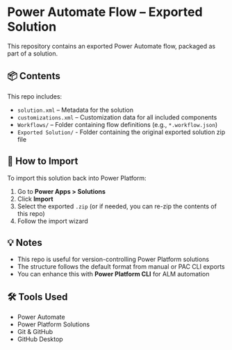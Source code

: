 # Power Automate Flow – Exported Solution

This repository contains an exported Power Automate flow, packaged as part of a solution.

## 📦 Contents

This repo includes:

- `solution.xml` – Metadata for the solution
- `customizations.xml` – Customization data for all included components
- `Workflows/` – Folder containing flow definitions (e.g., `*.workflow.json`)
- `Exported Solution/` - Folder containing the original exported solution zip file


## 🚀 How to Import

To import this solution back into Power Platform:

1. Go to **Power Apps > Solutions**
2. Click **Import**
3. Select the exported `.zip` (or if needed, you can re-zip the contents of this repo)
4. Follow the import wizard

## 💡 Notes

- This repo is useful for version-controlling Power Platform solutions
- The structure follows the default format from manual or PAC CLI exports
- You can enhance this with **Power Platform CLI** for ALM automation

## 🛠 Tools Used

- Power Automate
- Power Platform Solutions
- Git & GitHub
- GitHub Desktop
